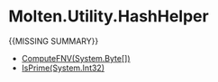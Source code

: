 ﻿  
# Molten.Utility.HashHelper
{{MISSING SUMMARY}}
  
*  [ComputeFNV(System.Byte[])](docs/Molten.Utility/Molten/Utility/HashHelper/ComputeFNV.md)  
*  [IsPrime(System.Int32)](docs/Molten.Utility/Molten/Utility/HashHelper/IsPrime.md)
